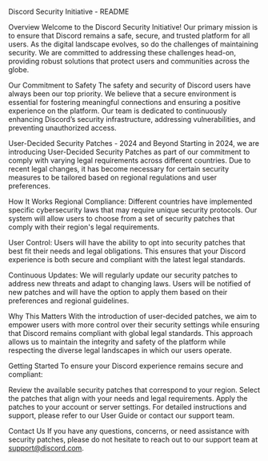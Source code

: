 Discord Security Initiative - README

Overview
Welcome to the Discord Security Initiative! Our primary mission is to ensure that Discord remains a safe, secure, and trusted platform for all users. As the digital landscape evolves, so do the challenges of maintaining security. We are committed to addressing these challenges head-on, providing robust solutions that protect users and communities across the globe.

Our Commitment to Safety
The safety and security of Discord users have always been our top priority. We believe that a secure environment is essential for fostering meaningful connections and ensuring a positive experience on the platform. Our team is dedicated to continuously enhancing Discord’s security infrastructure, addressing vulnerabilities, and preventing unauthorized access.

User-Decided Security Patches - 2024 and Beyond
Starting in 2024, we are introducing User-Decided Security Patches as part of our commitment to comply with varying legal requirements across different countries. Due to recent legal changes, it has become necessary for certain security measures to be tailored based on regional regulations and user preferences.

How It Works
Regional Compliance: Different countries have implemented specific cybersecurity laws that may require unique security protocols. Our system will allow users to choose from a set of security patches that comply with their region's legal requirements.

User Control: Users will have the ability to opt into security patches that best fit their needs and legal obligations. This ensures that your Discord experience is both secure and compliant with the latest legal standards.

Continuous Updates: We will regularly update our security patches to address new threats and adapt to changing laws. Users will be notified of new patches and will have the option to apply them based on their preferences and regional guidelines.

Why This Matters
With the introduction of user-decided patches, we aim to empower users with more control over their security settings while ensuring that Discord remains compliant with global legal standards. This approach allows us to maintain the integrity and safety of the platform while respecting the diverse legal landscapes in which our users operate.

Getting Started
To ensure your Discord experience remains secure and compliant:

Review the available security patches that correspond to your region.
Select the patches that align with your needs and legal requirements.
Apply the patches to your account or server settings.
For detailed instructions and support, please refer to our User Guide or contact our support team.

Contact Us
If you have any questions, concerns, or need assistance with security patches, please do not hesitate to reach out to our support team at support@discord.com.
